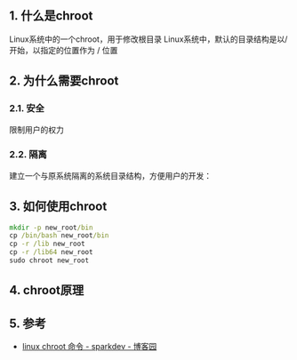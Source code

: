 ## 1. 什么是chroot
Linux系统中的一个chroot，用于修改根目录
Linux系统中，默认的目录结构是以/开始，以指定的位置作为 / 位置
## 2. 为什么需要chroot
### 2.1. 安全
限制用户的权力
### 2.2. 隔离
建立一个与原系统隔离的系统目录结构，方便用户的开发：
## 3. 如何使用chroot

```cmd
mkdir -p new_root/bin
cp /bin/bash new_root/bin
cp -r /lib new_root
cp -r /lib64 new_root
sudo chroot new_root
```
## 4. chroot原理

## 5. 参考
- [linux chroot 命令 \- sparkdev \- 博客园](https://www.cnblogs.com/sparkdev/p/8556075.html)